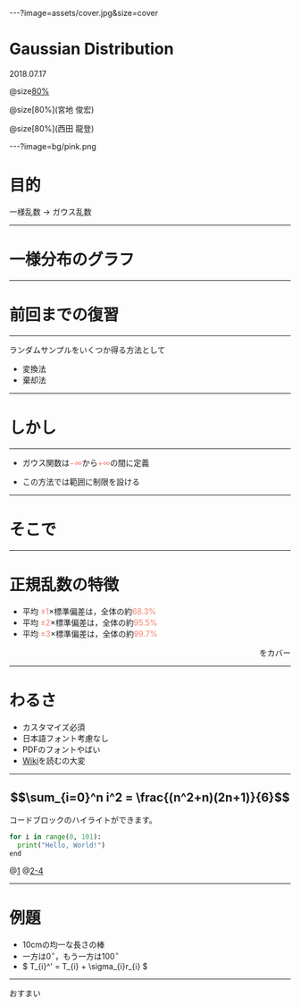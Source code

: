 ---?image=assets/cover.jpg&size=cover

# Gaussian Distribution

2018.07.17


@size[80%](機械・情報系コース修士1年)

@size[80%](宮地 俊宏)

@size[80%](西田 龍登)



---?image=bg/pink.png

# 目的

一様乱数 → ガウス乱数

---
# 一様分布のグラフ
<canvas data-chart="line">
<!-- 
{
 "data": {
  "labels": ["January"," February"," March"," April"," May"," June"," July"],
  "datasets": [
   {
    "data":[65,59,80,81,56,55,40],
    "label":"My first dataset","backgroundColor":"rgba(20,220,220,.8)"
   },
   {
    "data":[28,48,40,19,86,27,90],
    "label":"My second dataset","backgroundColor":"rgba(220,120,120,.8)"
   }
  ]
 }, 
 "options": { "responsive": "true" }
}
-->
</canvas>


---

# 前回までの復習

---

ランダムサンプルをいくつか得る方法として

* 変換法
* 棄却法

---

# しかし

---

* ガウス関数は<font color="Salmon">$-\infty$</font>から<font color="Salmon">$+\infty$</font>の間に定義

* この方法では範囲に制限を設ける

---

# そこで

---

# 正規乱数の特徴

- 平均 <font color="Salmon">$\pm 1$</font>$\times$標準偏差は，全体の約<font color="Salmon">$68.3 \%$</font>
- 平均 <font color="Salmon">$\pm 2$</font>$\times$標準偏差は，全体の約<font color="Salmon">$95.5 \%$</font>
- 平均 <font color="Salmon">$\pm 3$</font>$\times$標準偏差は，全体の約<font color="Salmon">$99.7 \%$</font>
<div style="text-align: right;">
をカバー
</div>

---

# わるさ

- カスタマイズ必須
- 日本語フォント考慮なし
- PDFのフォントやばい
- [Wiki](https://github.com/gitpitch/gitpitch/wiki)を読むの大変

---
$$\sum_{i=0}^n i^2 = \frac{(n^2+n)(2n+1)}{6}$$
---

コードブロックのハイライトができます。
```python
for i in range(0, 101):
  print("Hello, World!")
end
```

@[1](ハイライト行の解説も記述できます。)
@[2-4](コメントは[]の右に記述します。)

---

# 例題

* 10cmの均一な長さの棒
* 一方は$0^\circ$，もう一方は$100^\circ$
* $ T_{i}^' = T_{i} + \sigma_{i}r_{i} $

---


おすまい


